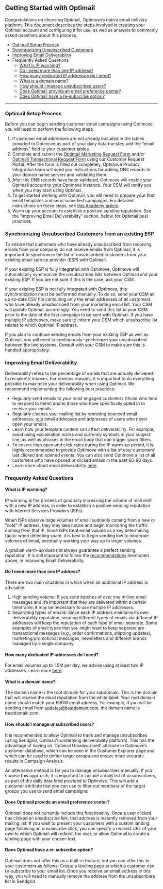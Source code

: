 


## Getting Started with Optimail
<a id="intro"></a>Congratulations on choosing Optimail, Optimove’s native email delivery platform. This document describes the steps involved in creating your Optimail account and configuring it for use, as well as answers to commonly asked questions about this process.

- [Optimail Setup Process](#setup)
- [Synchronizing Unsubscribed Customers](#sync-unsub)
- [Improving Email Deliverability](#improve-email-del)
- Frequently Asked Questions
    - [What is IP warming?](#ip-warm)
    - [Do I need more than one IP address?](#one-ip)
    - [How many dedicated IP addresses do I need?](#how-many-ip)
    - [What is a domain name? ](#what-is-domain)
    - [How should I manage unsubscribed users?](#man-unsub)
    - [Does Optimail provide an email preference center?](#email-pref)
    - [Does Optimail have a re-subscribe option?](#resub)
<HR>

### <a id="setup"></a>Optimail Setup Process
Before you can begin sending customer email campaigns using Optimove, you will need to perform the following steps.

 1. If customer email addresses are not already included in the tables provided to Optimove as part of your daily data transfer, add the “email address” field to your customer tables. 
 2. Complete and submit the [Optimail Marketing Request Form](https://optimoveteams.atlassian.net/servicedesk/customer/portal/1/group/4/create/30) and/or  [Optimail Transactional Request Form](https://optimoveteams.atlassian.net/servicedesk/customer/portal/1/group/4/create/29) using our Customer Request Portal. After the form is filled out completely, Optimove Product Integration team will send you instructions for adding DNS records to your domain name servers and validating them. 
 3. After the DNS records have been validated, Optimove will enable your Optimail account to your Optimove instance. Your CSM will notify you when you may start using Optimail. 
 4. To get started working with Optimail, you will need to prepare your first email templates and send some test campaigns. For detailed instructions on these steps, see [this Academy article](https://academy.optimove.com/successful-campaigns/getting-started-with-optimail).
 5. Warm up your account to establish a positive sending reputation. See the “Improving Email Deliverability” section, below, for Optimail best practices. 

### <a id="sync-unsub"></a>Synchronizing Unsubscribed Customers from an existing ESP 
To ensure that customers who have already unsubscribed from receiving emails    from your company do not receive emails from Optimail, it is important to synchronize the list of unsubscribed customers from your existing email service provider (ESP) with Optimail.

If your existing ESP is fully integrated with Optimove, Optimove will automatically synchronize the unsubscribed lists between Optimail and your existing ESP. If you are not sure if this is the case, ask your CSM.

If your existing ESP is not fully integrated with Optimove, this synchronization must be performed manually. To do so, send your CSM an up-to-date CSV file containing only the email addresses of all customers who have already unsubscribed from your marketing email list. Your CSM will update Optimail accordingly. You need to send this list to your CSM prior to the date of the first campaign to be sent with Optimail. If you have multiple IP addresses, make sure to inform your CSM which unsubscribe list relates to which Optimail IP address.

If you plan to continue sending emails from your existing ESP as well as Optimail, you will need to continuously synchronize your unsubscribed between the two systems. Consult with your CSM to make sure this is handled appropriately.

### <a id="improve-email-del"></a>Improving Email Deliverability
Deliverability refers to the percentage of emails that are actually delivered to recipients’ inboxes. For obvious reasons, it is important to do everything possible to maximize your deliverability when using Optimail. We recommend implementing the following best practices:

 - Regularly send emails to your most engaged customers (those who tend to respond to them) and to those who have specifically opted in to receive your emails.
 - Regularly cleanse your mailing list by removing bounced email addresses, [role](https://sendgrid.com/blog/role-addresses-and-their-effect-on-email-deliverability/) email addresses and addresses of users who never open your emails.
 - Learn how your template content can affect deliverability. For example, avoid using exclamation marks and currency symbols in your subject line, as well as phrases in the email body that can trigger spam filters.
 - To ensure high open and click rates during the IP warm-up period, it is highly recommended to provide Optimove with a list of your customers’ last clicked and opened events. You can also send Optimove a list of all customers who have opened or clicked emails in the past 60-90 days.
 - Learn more about email deliverability [here](https://sendgrid.com/resource/email-deliverability/).

### <a id="faq"></a>Frequently Asked Questions

#### <a id="ip-warm"></a>What is IP warming?
IP warming is the process of gradually increasing the volume of mail sent with a new IP address, in order to establish a positive sending reputation with Internet Services Providers (ISPs).

When ISPs observe large volumes of email suddenly coming from a new or “cold” IP address, they may take notice and begin monitoring the traffic coming from that IP. Since ISPs treat email volume as a key determining factor when detecting spam, it is best to begin sending low to moderate volumes of email, eventually working your way up to larger volumes.

A gradual warm-up does not always guarantee a perfect sending reputation. It is still important to follow the [recommendations](https://sendgrid.com/blog/10-tips-to-keep-email-out-of-the-spam-folder/) mentioned above, in Improving Email Deliverability.

#### <a id="one-ip"></a>Do I need more than one IP address?
There are two main situations in which when an additional IP address is advisable:

 1. High sending volume: If you send batches of over one million email messages and it’s important that they are delivered within a certain timeframe, it may be necessary to use multiple IP addresses.
 2. Separating types of emails: Since each IP address maintains its own deliverability reputation, sending different types of emails via different IP addresses will keep the reputation of each type of email separate. Some examples of email types that you might want to keep separate are transactional messages (e.g., order confirmations, shipping updates), marketing/promotional messages, newsletters and different brands managed by a single company.

#### <a id="how-many-ip"></a>How many dedicated IP addresses do I need?
For email volumes up to 1.5M per day, we advise using at least two IP addresses. Learn more [here](https://sendgrid.com/docs/assets/IPWarmupSchedule.pdf).

#### <a id="what-is-domain"></a>What is a domain name? 
The domain name is the root domain for your subdomain. This is the domain that will receive the email reputation from the white label. Your root domain name should match your FROM email address. For example, if you will be sending email from updates@bestdomain.com, the domain name is bestdomain.com.

#### <a id="man-unsub"></a>How should I manage unsubscribed users?
It is recommended to allow Optimail to track and manage unsubscribes (using Sendgrid, Optimail’s underlying deliverability platform). This has the advantage of having an ‘Optimail Unsubscribed’ attribute in Optimove’s customer database, which can be seen in the Customer Explorer page and which can be used to define target groups and ensure more accurate results in Campaign Analysis.

An alternative method is for you to manage unsubscribes manually. If you choose this approach, it is important to include a daily list of unsubscribers, as part of the daily data feed provided to Optimove. This will add a customer attribute that you can use to filter out members of the target groups you use to send email campaigns.

#### <a id="email-pref"></a>Does Optimail provide an email preference center?
Optimail does not currently include this functionality. Once a user clicked has clicked an unsubscribe link, that address is instantly removed from your mailing list. If you wish to present your customers with a custom landing page following an unsubscribe click, you can specify a redirect URL of your own to which Optimail will redirect the user, or allow Optimail to create a landing page with your chosen text.

#### <a id="resub"></a>Does Optimail have a re-subscribe option?
Optimail does not offer this as a built-in feature, but you can offer this to your customers as follows: Create a landing page at which a customer can re-subscribe to your email list. Once you receive an email address in this way, you will need to manually remove the address from the unsubscribers list in Sendgrid.
